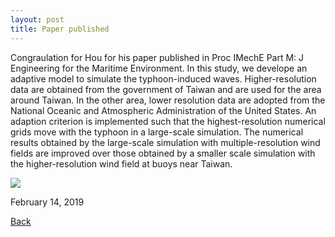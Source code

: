 ```yaml
---
layout: post
title: Paper published
---
```


Congraulation for Hou for his paper published in Proc IMechE Part M: J Engineering for the Maritime Environment. In this study, we develope an adaptive model to simulate the typhoon-induced waves. Higher-resolution data are obtained from the government of Taiwan and are used for the area around Taiwan. In the other area, lower resolution data are adopted from the National Oceanic and Atmospheric Administration of the United States. An adaption criterion is implemented such that the highest-resolution numerical grids move with the typhoon in a large-scale simulation. The numerical results obtained by the large-scale simulation with multiple-resolution wind fields are improved over those obtained by a smaller scale simulation with the higher-resolution wind field at buoys near Taiwan.

<img src="https://static.wixstatic.com/media/d19f46_c7c0c73cc25747fb9b7279b59d644f73~mv2.png/v1/fill/w_630,h_307,al_c,q_80,usm_0.66_1.00_0.01/d19f46_c7c0c73cc25747fb9b7279b59d644f73~mv2.webp">

February 14, 2019

[Back](https://finitetsai.github.io/)
